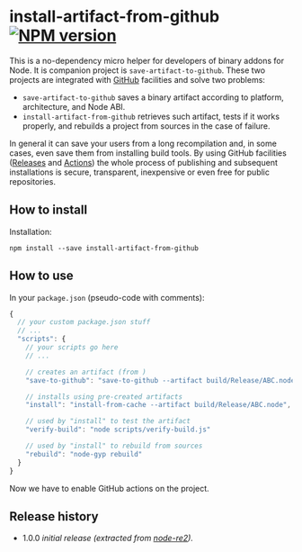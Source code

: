 # install-artifact-from-github [![NPM version][npm-img]][npm-url]

[npm-img]: https://img.shields.io/npm/v/install-artifact-from-github.svg
[npm-url]: https://npmjs.org/package/install-artifact-from-github

This is a no-dependency micro helper for developers of binary addons for Node.
It is companion project is `save-artifact-to-github`.
These two projects are integrated with [GitHub](https://github.com/) facilities and solve two problems:

* `save-artifact-to-github` saves a binary artifact according to platform, architecture, and Node ABI.
* `install-artifact-from-github` retrieves such artifact, tests if it works properly, and rebuilds a project from sources in the case of failure.

In general it can save your users from a long recompilation and, in some cases, even save them from installing build tools.
By using GitHub facilities ([Releases](https://docs.github.com/en/github/administering-a-repository/about-releases)
and [Actions](https://github.com/features/actions)) the whole process of publishing and subsequent installations is secure,
transparent, inexpensive or even free for public repositories.

## How to install

Installation:

```
npm install --save install-artifact-from-github
```

## How to use

In your `package.json` (pseudo-code with comments):

```js
{
  // your custom package.json stuff
  // ...
  "scripts": {
    // your scripts go here
    // ...

    // creates an artifact (from )
    "save-to-github": "save-to-github --artifact build/Release/ABC.node",

    // installs using pre-created artifacts
    "install": "install-from-cache --artifact build/Release/ABC.node",

    // used by "install" to test the artifact
    "verify-build": "node scripts/verify-build.js"

    // used by "install" to rebuild from sources
    "rebuild": "node-gyp rebuild"
  }
}
```

Now we have to enable GitHub actions on the project.

## Release history

- 1.0.0 *initial release (extracted from [node-re2](https://github.com/uhop/node-re2)).*
